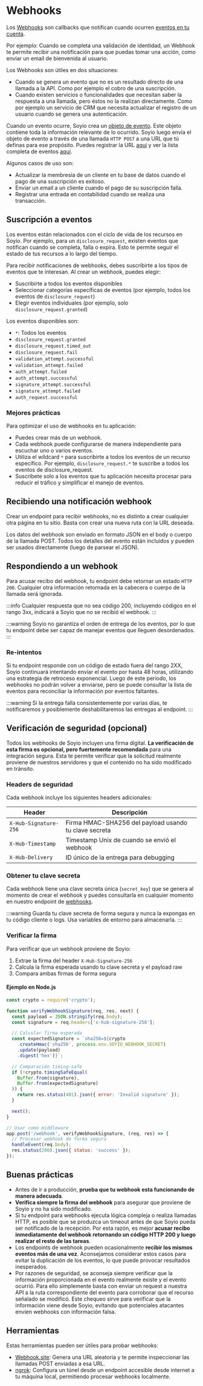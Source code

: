 # Webhooks

Los [Webhooks](https://es.wikipedia.org/wiki/Webhook) son callbacks que notifican cuando ocurren [eventos en tu cuenta](./resources/schemas/event.schema.mdx).

Por ejemplo: Cuando se completa una validación de identidad, un Webhook te permite recibir una notificación para que puedas tomar una acción, como enviar un email de bienvenida al usuario.

Los Webhooks son útiles en dos situaciones:

- Cuando se genera un evento que no es un resultado directo de una llamada a la API. Como por ejemplo el cobro de una suscripción.
- Cuando existen servicios o funcionalidades que necesitan saber la respuesta a una llamada, pero éstos no la realizan directamente. Como por ejemplo un servicio de CRM que necesita actualizar el registro de un usuario cuando se genera una autenticación.

Cuando un evento ocurre, Soyio crea un [objeto de evento](./resources/schemas/event.schema.mdx). Este objeto contiene toda la información relevante de lo ocurrido. Soyio luego envía el objeto de evento a través de una llamada `HTTP POST` a una URL que tú definas para ese propósito. Puedes registrar la URL [aquí](https://dashboard.soyio.com/settings/webhooks) y ver la lista completa de eventos [aquí](./resources/schemas/event.schema.mdx).

Algunos casos de uso son:

- Actualizar la membresía de un cliente en tu base de datos cuando el pago de una suscripción es exitoso.
- Enviar un email a un cliente cuando el pago de su suscripción falla.
- Registrar una entrada en contabilidad cuando se realiza una transacción.

## Suscripción a eventos

Los eventos están relacionados con el ciclo de vida de los recursos en Soyio. Por ejemplo, para un `disclosure_request`, existen eventos que notifican cuando se completa, falla o expira. Esto te permite seguir el estado de tus recursos a lo largo del tiempo.

Para recibir notificaciones de webhooks, debes suscribirte a los tipos de eventos que te interesan. Al crear un webhook, puedes elegir:

- Suscribirte a todos los eventos disponibles
- Seleccionar categorías específicas de eventos (por ejemplo, todos los eventos de `disclosure_request`)
- Elegir eventos individuales (por ejemplo, solo `disclosure_request.granted`)

Los eventos disponibles son:

- `*`: Todos los eventos
- `disclosure_request.granted`
- `disclosure_request.timed_out`
- `disclosure_request.fail`
- `validation_attempt.successful`
- `validation_attempt.failed`
- `auth_attempt.failed`
- `auth_attempt.successful`
- `signature_attempt.successful`
- `signature_attempt.failed`
- `auth_request.successful`

### Mejores prácticas

Para optimizar el uso de webhooks en tu aplicación:

- Puedes crear más de un webhook.
- Cada webhook puede configurarse de manera independiente para escuchar uno o varios eventos.
- Utiliza el wildcard `*` para suscribirte a todos los eventos de un recurso específico. Por ejemplo, `disclosure_request.*` te suscribe a todos los eventos de disclosure_request.
- Suscríbete solo a los eventos que tu aplicación necesita procesar para reducir el tráfico y simplificar el manejo de eventos.

## Recibiendo una notificación webhook

Crear un endpoint para recibir webhooks, no es distinto a crear cualquier otra página en tu sitio. Basta con crear una nueva ruta con la URL deseada.

Los datos del webhook son enviado en formato JSON en el body o cuerpo de la llamada POST. Todos los detalles del evento están incluidos y pueden ser usados directamente (luego de parsear el JSON).

## Respondiendo a un webhook

Para acusar recibo del webhook, tu endpoint debe retornar un estado `HTTP 200`. Cualquier otra información retornada en la cabecera o cuerpo de la llamada será ignorada.

:::info
Cualquier respuesta que no sea código 200, incluyendo códigos en el rango 3xx, indicará a Soyio que no se recibió el webhook.
:::

:::warning
Soyio no garantiza el orden de entrega de los eventos, por lo que tu endpoint debe ser capaz de manejar eventos que lleguen desordenados.
:::

### Re-intentos

Si tu endpoint responde con un código de estado fuera del rango 2XX, Soyio continuará intentando enviar el evento por hasta 48 horas, utilizando una estrategia de retroceso exponencial. Luego de este periodo, los webhooks no podrán volver a enviarse, pero se puede consultar la lista de eventos para reconciliar la información por eventos faltantes.

:::warning
Si la entrega falla consistentemente por varias días, te notificaremos y posiblemente deshabilitaremos las entregas al endpoint.
:::

## Verificación de seguridad (opcional)

Todos los webhooks de Soyio incluyen una firma digital. **La verificación de esta firma es opcional, pero fuertemente recomendada** para una integración segura. Esta te permite verificar que la solicitud realmente proviene de nuestros servidores y que el contenido no ha sido modificado en tránsito.


### Headers de seguridad

Cada webhook incluye los siguientes headers adicionales:

| Header | Descripción |
|--------|-------------|
| `X-Hub-Signature-256` | Firma HMAC-SHA256 del payload usando tu clave secreta |
| `X-Hub-Timestamp` | Timestamp Unix de cuando se envió el webhook |
| `X-Hub-Delivery` | ID único de la entrega para debugging |

### Obtener tu clave secreta

Cada webhook tiene una clave secreta única (`secret_key`) que se genera al momento de crear el webhook y puedes consultarla en cualquier momento en nuestro endpoint de [webhooks](./resources/get-webhook).

:::warning
Guarda tu clave secreta de forma segura y nunca la expongas en tu código cliente o logs. Usa variables de entorno para almacenarla.
:::

### Verificar la firma

Para verificar que un webhook proviene de Soyio:

1. Extrae la firma del header `X-Hub-Signature-256`
2. Calcula la firma esperada usando tu clave secreta y el payload raw
3. Compara ambas firmas de forma segura


#### Ejemplo en Node.js

```javascript
const crypto = require('crypto');

function verifyWebhookSignature(req, res, next) {
  const payload = JSON.stringify(req.body);
  const signature = req.headers['x-hub-signature-256'];

  // Calcular firma esperada
  const expectedSignature = `sha256=${crypto
    .createHmac('sha256', process.env.SOYIO_WEBHOOK_SECRET)
    .update(payload)
    .digest('hex')}`;

  // Comparación timing-safe
  if (!crypto.timingSafeEqual(
    Buffer.from(signature), 
    Buffer.from(expectedSignature)
  )) {
    return res.status(401).json({ error: 'Invalid signature' });
  }

  next();
}

// Usar como middleware
app.post('/webhook', verifyWebhookSignature, (req, res) => {
  // Procesar webhook de forma segura
  handleEvent(req.body);
  res.status(200).json({ status: 'success' });
});
```

## Buenas prácticas
- Antes de ir a producción, **prueba que tu webhook esta funcionando de manera adecuada**.
- **Verifica siempre la firma del webhook** para asegurar que proviene de Soyio y no ha sido modificado.
- Si tu endpoint para webhooks ejecuta lógica compleja o realiza llamadas HTTP, es posible que se produzca un timeout antes de que Soyio pueda ser notificado de la recepción. Por esta razón, es mejor **acusar recibo inmediatamente del webhook retornando un código HTTP 200 y luego realizar el resto de las tareas**.
- Los endpoints de webhook pueden ocasionalmente **recibir los mismos eventos más de una vez**. Aconsejamos considerar estos casos para evitar la duplicación de los eventos, lo que puede provocar resultados inesperados.
- Por razones de seguridad, se aconseja siempre verificar que la información proporcionada en el evento realmente existe y el evento ocurrió. Para ello simplemente basta con enviar un request a nuestra API a la ruta correspondiente del evento para corroborar que el recurso señalado se modificó. Este chequeo sirve para verificar que la información viene desde Soyio, evitando que potenciales atacantes envíen webhooks con información falsa.

## Herramientas

Estas herramientas pueden ser útiles para probar webhooks:

- [Webhook.site](https://webhook.site): Genera una URL aleatoria y te permite inspeccionar las llamadas POST enviadas a esa URL.
- [ngrok](https://ngrok.com/): Configura un túnel desde un endpoint accesible desde internet a tu máquina local, permitiendo procesar webhooks localmente.
